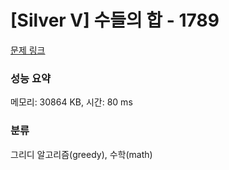 # [Silver V] 수들의 합 - 1789 

[문제 링크](https://www.acmicpc.net/problem/1789) 

### 성능 요약

메모리: 30864 KB, 시간: 80 ms

### 분류

그리디 알고리즘(greedy), 수학(math)

